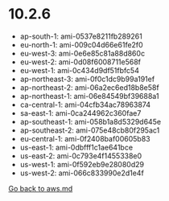 
 # 10.2.6
- ap-south-1: ami-0537e8211fb289261
- eu-north-1: ami-009c04d66e61fe2f0
- eu-west-3: ami-0e6e85c81a88d860c
- eu-west-2: ami-0d08f6008711e568f
- eu-west-1: ami-0c434d9df51fbfc54
- ap-northeast-3: ami-0f0c1dc9b99a191ef
- ap-northeast-2: ami-06a2ec6ed18b8e58f
- ap-northeast-1: ami-06e84549bf39688a1
- ca-central-1: ami-04cfb34ac78963874
- sa-east-1: ami-0ca244962c360fae7
- ap-southeast-1: ami-058b1a8d5329d645e
- ap-southeast-2: ami-075e48cb80f295ac1
- eu-central-1: ami-0f2408baf00605b83
- us-east-1: ami-0dbfff1c1ae641bce
- us-east-2: ami-0c793e4f1455338e0
- us-west-1: ami-0f592eb9e28080d29
- us-west-2: ami-066c833990e2d1e4f

[Go back to aws.md](../../aws.md) 
